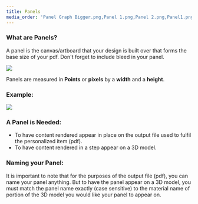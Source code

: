```yaml
---
title: Panels
media_order: 'Panel Graph Bigger.png,Panel 1.png,Panel 2.png,Panel1.png,Bleed.png'
---
```


### What are Panels? 

A panel is the canvas/artboard that your design is built over that forms the base size of your pdf. Don't forget to include bleed in your panel.

![](https://help.spiff.com.au/user/pages/04.Spiff-Concepts/03.workflows/01.workflow-details/02.panels/Panel1.png)

Panels are measured in **Points** or **pixels** by a **width** and a **height**. 
  
### Example:
![](https://help.spiff.com.au/user/pages/04.Spiff-Concepts/03.workflows/01.workflow-details/02.panels/Panel%20Graph%20Bigger.png)

### A Panel is Needed:
- To have content rendered appear in place on the output file used to fulfil the personalized item (pdf).
- To have content rendered in a step appear on a 3D model.

### Naming your Panel:
It is important to note that for the purposes of the output file (pdf), you can name your panel anything. But to have the panel appear on a 3D model, you must match the panel name exactly (case sensitive) to the material name of portion of the 3D model you would like your panel to appear on.
